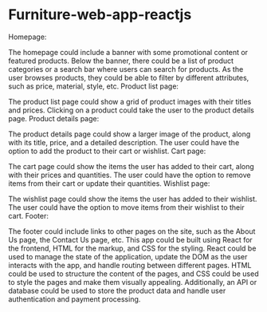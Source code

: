 # Furniture-web-app-reactjs
 
Homepage:

The homepage could include a banner with some promotional content or featured products.
Below the banner, there could be a list of product categories or a search bar where users can search for products.
As the user browses products, they could be able to filter by different attributes, such as price, material, style, etc.
Product list page:

The product list page could show a grid of product images with their titles and prices.
Clicking on a product could take the user to the product details page.
Product details page:

The product details page could show a larger image of the product, along with its title, price, and a detailed description.
The user could have the option to add the product to their cart or wishlist.
Cart page:

The cart page could show the items the user has added to their cart, along with their prices and quantities.
The user could have the option to remove items from their cart or update their quantities.
Wishlist page:

The wishlist page could show the items the user has added to their wishlist.
The user could have the option to move items from their wishlist to their cart.
Footer:

The footer could include links to other pages on the site, such as the About Us page, the Contact Us page, etc.
This app could be built using React for the frontend, HTML for the markup, and CSS for the styling. React could be used to manage the state of the application, update the DOM as the user interacts with the app, and handle routing between different pages. HTML could be used to structure the content of the pages, and CSS could be used to style the pages and make them visually appealing. Additionally, an API or database could be used to store the product data and handle user authentication and payment processing.





